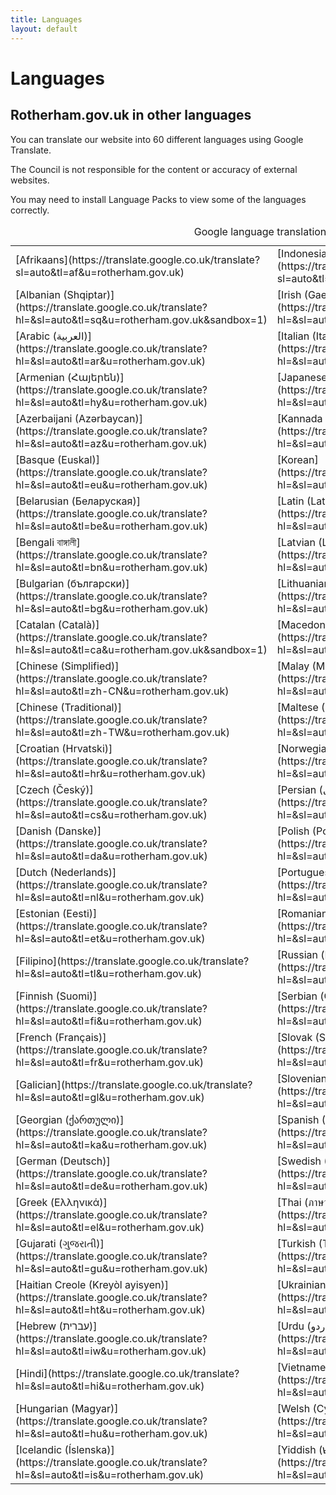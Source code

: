 ```yaml
---
title: Languages
layout: default
---
```


# Languages

## Rotherham.gov.uk in other languages

You can translate our website into 60 different languages using Google Translate.

The Council is not responsible for the content or accuracy of external websites.

You may need to install Language Packs to view some of the languages correctly.

<table border="0"><caption>Google language translation</caption>

<tbody>

<tr>

<td>[Afrikaans](https://translate.google.co.uk/translate?sl=auto&tl=af&u=rotherham.gov.uk)</td>

<td>[Indonesian (Indonesia)](https://translate.google.co.uk/translate?sl=auto&tl=id&u=rotherham.gov.uk&sandbox=1)</td>

</tr>

<tr>

<td>[Albanian (Shqiptar)](https://translate.google.co.uk/translate?hl=&sl=auto&tl=sq&u=rotherham.gov.uk&sandbox=1)</td>

<td>[Irish (Gaeilge)](https://translate.google.co.uk/translate?hl=&sl=auto&tl=ga&u=rotherham.gov.uk)</td>

</tr>

<tr>

<td>[Arabic (العربية)](https://translate.google.co.uk/translate?hl=&sl=auto&tl=ar&u=rotherham.gov.uk)</td>

<td>[Italian (Italiano)](https://translate.google.co.uk/translate?hl=&sl=auto&tl=it&u=rotherham.gov.uk)</td>

</tr>

<tr>

<td>[Armenian (Հայերեն)](https://translate.google.co.uk/translate?hl=&sl=auto&tl=hy&u=rotherham.gov.uk)</td>

<td>[Japanese](https://translate.google.co.uk/translate?hl=&sl=auto&tl=ja&u=rotherham.gov.uk)</td>

</tr>

<tr>

<td>[Azerbaijani (Azərbaycan)](https://translate.google.co.uk/translate?hl=&sl=auto&tl=az&u=rotherham.gov.uk)</td>

<td>[Kannada (ಕನ್ನಡ)](https://translate.google.co.uk/translate?hl=&sl=auto&tl=kn&u=rotherham.gov.uk)</td>

</tr>

<tr>

<td>[Basque (Euskal)](https://translate.google.co.uk/translate?hl=&sl=auto&tl=eu&u=rotherham.gov.uk)</td>

<td>[Korean](https://translate.google.co.uk/translate?hl=&sl=auto&tl=ko&u=rotherham.gov.uk)</td>

</tr>

<tr>

<td>[Belarusian (Беларуская)](https://translate.google.co.uk/translate?hl=&sl=auto&tl=be&u=rotherham.gov.uk)</td>

<td>[Latin (Latine)](https://translate.google.co.uk/translate?hl=&sl=auto&tl=la&u=rotherham.gov.uk)</td>

</tr>

<tr>

<td>[Bengali বাঙ্গালী](https://translate.google.co.uk/translate?hl=&sl=auto&tl=bn&u=rotherham.gov.uk)</td>

<td>[Latvian (Latvijas)](https://translate.google.co.uk/translate?hl=&sl=auto&tl=lv&u=rotherham.gov.uk)</td>

</tr>

<tr>

<td>[Bulgarian (български)](https://translate.google.co.uk/translate?hl=&sl=auto&tl=bg&u=rotherham.gov.uk)</td>

<td>[Lithuanian (Lietuvos)](https://translate.google.co.uk/translate?hl=&sl=auto&tl=lt&u=rotherham.gov.uk)</td>

</tr>

<tr>

<td>[Catalan (Català)](https://translate.google.co.uk/translate?hl=&sl=auto&tl=ca&u=rotherham.gov.uk&sandbox=1)</td>

<td>[Macedonian (Македонски)](https://translate.google.co.uk/translate?hl=&sl=auto&tl=mk&u=rotherham.gov.uk)</td>

</tr>

<tr>

<td>[Chinese (Simplified)](https://translate.google.co.uk/translate?hl=&sl=auto&tl=zh-CN&u=rotherham.gov.uk)</td>

<td>[Malay (Melayu)](https://translate.google.co.uk/translate?hl=&sl=auto&tl=ms&u=rotherham.gov.uk)</td>

</tr>

<tr>

<td>[Chinese (Traditional)](https://translate.google.co.uk/translate?hl=&sl=auto&tl=zh-TW&u=rotherham.gov.uk)</td>

<td>[Maltese (Malti)](https://translate.google.co.uk/translate?hl=&sl=auto&tl=mt&u=rotherham.gov.uk)</td>

</tr>

<tr>

<td>[Croatian (Hrvatski)](https://translate.google.co.uk/translate?hl=&sl=auto&tl=hr&u=rotherham.gov.uk)</td>

<td>[Norwegian (Norsk)](https://translate.google.co.uk/translate?hl=&sl=auto&tl=no&u=rotherham.gov.uk)</td>

</tr>

<tr>

<td>[Czech (Český)](https://translate.google.co.uk/translate?hl=&sl=auto&tl=cs&u=rotherham.gov.uk)</td>

<td>[Persian (فارسی)](https://translate.google.co.uk/translate?hl=&sl=auto&tl=fa&u=rotherham.gov.uk)</td>

</tr>

<tr>

<td>[Danish (Danske)](https://translate.google.co.uk/translate?hl=&sl=auto&tl=da&u=rotherham.gov.uk)</td>

<td>[Polish (Polski)](https://translate.google.co.uk/translate?hl=&sl=auto&tl=pl&u=rotherham.gov.uk)</td>

</tr>

<tr>

<td>[Dutch (Nederlands)](https://translate.google.co.uk/translate?hl=&sl=auto&tl=nl&u=rotherham.gov.uk)</td>

<td>[Portuguese (Português)](https://translate.google.co.uk/translate?hl=&sl=auto&tl=pt&u=rotherham.gov.uk)</td>

</tr>

<tr>

<td>[Estonian (Eesti)](https://translate.google.co.uk/translate?hl=&sl=auto&tl=et&u=rotherham.gov.uk)</td>

<td>[Romanian (Română)](https://translate.google.co.uk/translate?hl=&sl=auto&tl=ro&u=rotherham.gov.uk)</td>

</tr>

<tr>

<td>[Filipino](https://translate.google.co.uk/translate?hl=&sl=auto&tl=tl&u=rotherham.gov.uk)</td>

<td>[Russian (Русский)](https://translate.google.co.uk/translate?hl=&sl=auto&tl=ru&u=rotherham.gov.uk)</td>

</tr>

<tr>

<td>[Finnish (Suomi)](https://translate.google.co.uk/translate?hl=&sl=auto&tl=fi&u=rotherham.gov.uk)</td>

<td>[Serbian (Српски)](https://translate.google.co.uk/translate?hl=&sl=auto&tl=sr&u=rotherham.gov.uk)</td>

</tr>

<tr>

<td>[French (Français)](https://translate.google.co.uk/translate?hl=&sl=auto&tl=fr&u=rotherham.gov.uk)</td>

<td>[Slovak (Slovenský)](https://translate.google.co.uk/translate?hl=&sl=auto&tl=sk&u=rotherham.gov.uk)</td>

</tr>

<tr>

<td>[Galician](https://translate.google.co.uk/translate?hl=&sl=auto&tl=gl&u=rotherham.gov.uk)</td>

<td>[Slovenian (Slovenski)](https://translate.google.co.uk/translate?hl=&sl=auto&tl=sl&u=rotherham.gov.uk)</td>

</tr>

<tr>

<td>[Georgian (ქართული)](https://translate.google.co.uk/translate?hl=&sl=auto&tl=ka&u=rotherham.gov.uk)</td>

<td>[Spanish (Español)](https://translate.google.co.uk/translate?hl=&sl=auto&tl=es&u=rotherham.gov.uk)</td>

</tr>

<tr>

<td>[German (Deutsch)](https://translate.google.co.uk/translate?hl=&sl=auto&tl=de&u=rotherham.gov.uk)</td>

<td>[Swedish (Svenska)](https://translate.google.co.uk/translate?hl=&sl=auto&tl=sv&u=rotherham.gov.uk)</td>

</tr>

<tr>

<td>[Greek (Ελληνικά)](https://translate.google.co.uk/translate?hl=&sl=auto&tl=el&u=rotherham.gov.uk)</td>

<td>[Thai (ภาษาไทย)](https://translate.google.co.uk/translate?hl=&sl=auto&tl=th&u=rotherham.gov.uk)</td>

</tr>

<tr>

<td>[Gujarati (ગુજરાતી)](https://translate.google.co.uk/translate?hl=&sl=auto&tl=gu&u=rotherham.gov.uk)</td>

<td>[Turkish (Türk)](https://translate.google.co.uk/translate?hl=&sl=auto&tl=tr&u=rotherham.gov.uk)</td>

</tr>

<tr>

<td>[Haitian Creole (Kreyòl ayisyen)](https://translate.google.co.uk/translate?hl=&sl=auto&tl=ht&u=rotherham.gov.uk)</td>

<td>[Ukrainian (Український)](https://translate.google.co.uk/translate?hl=&sl=auto&tl=uk&u=rotherham.gov.uk)</td>

</tr>

<tr>

<td>[Hebrew (עברית)](https://translate.google.co.uk/translate?hl=&sl=auto&tl=iw&u=rotherham.gov.uk)</td>

<td>[Urdu (اردو)](https://translate.google.co.uk/translate?hl=&sl=auto&tl=ur&u=rotherham.gov.uk)</td>

</tr>

<tr>

<td>[Hindi](https://translate.google.co.uk/translate?hl=&sl=auto&tl=hi&u=rotherham.gov.uk)</td>

<td>[Vietnamese (Việt)](https://translate.google.co.uk/translate?hl=&sl=auto&tl=vi&u=rotherham.gov.uk)</td>

</tr>

<tr>

<td>[Hungarian (Magyar)](https://translate.google.co.uk/translate?hl=&sl=auto&tl=hu&u=rotherham.gov.uk)</td>

<td>[Welsh (Cymraeg)](https://translate.google.co.uk/translate?hl=&sl=auto&tl=cy&u=rotherham.gov.uk)</td>

</tr>

<tr>

<td>[Icelandic (Íslenska)](https://translate.google.co.uk/translate?hl=&sl=auto&tl=is&u=rotherham.gov.uk)</td>

<td>[Yiddish (ייִדיש)](https://translate.google.co.uk/translate?hl=&sl=auto&tl=yi&u=rotherham.gov.uk)</td>

</tr>

</tbody>

</table>
